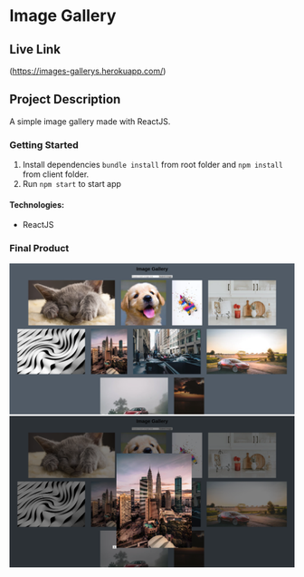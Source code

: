 # Image Gallery

## Live Link
(https://images-gallerys.herokuapp.com/)

## Project Description

A simple image gallery made with ReactJS.

### Getting Started

1. Install dependencies `bundle install` from root folder and `npm install` from client folder.
2. Run `npm start` to start app



#### Technologies:
* ReactJS

### Final Product
!["Main Page"](https://github.com/arslanah99/interviewQuestionAssignment/blob/master/assets/Screenshot%20from%202019-07-03%2000-10-22.png)
!["Zoomed in on an Image"](https://github.com/arslanah99/interviewQuestionAssignment/blob/master/assets/Screenshot%20from%202019-07-03%2000-10-48.png?raw=true)
